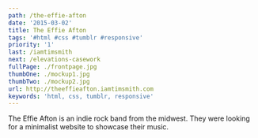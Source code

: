 ```yaml
---
path: /the-effie-afton
date: '2015-03-02'
title: The Effie Afton
tags: '#html #css #tumblr #responsive'
priority: '1'
last: /iamtimsmith
next: /elevations-casework
fullPage: ./frontpage.jpg
thumbOne: ./mockup1.jpg
thumbTwo: ./mockup2.jpg
url: http://theeffieafton.iamtimsmith.com
keywords: 'html, css, tumblr, responsive'
---
```


The Effie Afton is an indie rock band from the midwest. They were looking for a minimalist website to showcase their music.
